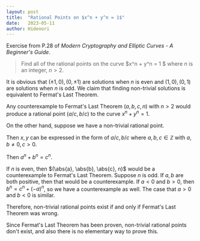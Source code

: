 ```yaml
---
layout: post
title:  "Rational Points on $x^n + y^n = 1$"
date:   2023-05-11
author: Hidenori
---
```


Exercise from P.28 of _Modern Cryptography and Elliptic Curves - A Beginner's Guide_.

> Find all of the rational points on the curve $x^n + y^n = 1 $ where $n$ is an integer, $n > 2$.

It is obvious that $(\pm 1, 0), (0, \pm 1)$ are solutions when $n$ is even and $(1, 0), (0, 1)$ are solutions when $n$ is odd.
We claim that finding non-trivial solutions is equivalent to Fermat's Last Theorem.

Any counterexample to Fermat's Last Theorem $(a, b, c, n)$ with $n > 2$ would produce a rational point $(a / c, b / c)$ to the curve $x^n + y^n = 1$.


On the other hand, suppose we have a non-trivial rational point.

Then $x, y$ can be expressed in the form of $a / c, b / c$ where $a, b, c \in \mathbb{Z}$ with $a, b \ne 0, c > 0$.

Then $a^n + b^n = c^n$.

If $n$ is even, then $(\abs{a}, \abs{b}, \abs{c}, n)$ would be a counterexample to Fermat's Last Theorem.
Suppose $n$ is odd.
If $a, b$ are both positive, then that would be a counterexample.
If $a < 0$ and $b > 0$, then $b^n = c^n + (-a)^n$, so we have a counterexample as well.
The case that $a > 0$ and $b < 0$ is similar.

Therefore, non-trivial rational points exist if and only if Fermat's Last Theorem was wrong.

Since Fermat's Last Theorem has been proven, non-trivial rational points don't exist, and also there is no elementary way to prove this.
